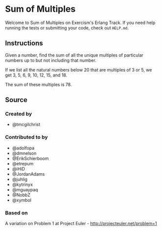 # Sum of Multiples

Welcome to Sum of Multiples on Exercism's Erlang Track.
If you need help running the tests or submitting your code, check out `HELP.md`.

## Instructions

Given a number, find the sum of all the unique multiples of particular numbers up to
but not including that number.

If we list all the natural numbers below 20 that are multiples of 3 or 5,
we get 3, 5, 6, 9, 10, 12, 15, and 18.

The sum of these multiples is 78.

## Source

### Created by

- @tmcgilchrist

### Contributed to by

- @adolfopa
- @dmnelson
- @ErikSchierboom
- @etrepum
- @iHiD
- @JordanAdams
- @juhlig
- @kytrinyx
- @mguaypaq
- @NobbZ
- @xymbol

### Based on

A variation on Problem 1 at Project Euler - http://projecteuler.net/problem=1